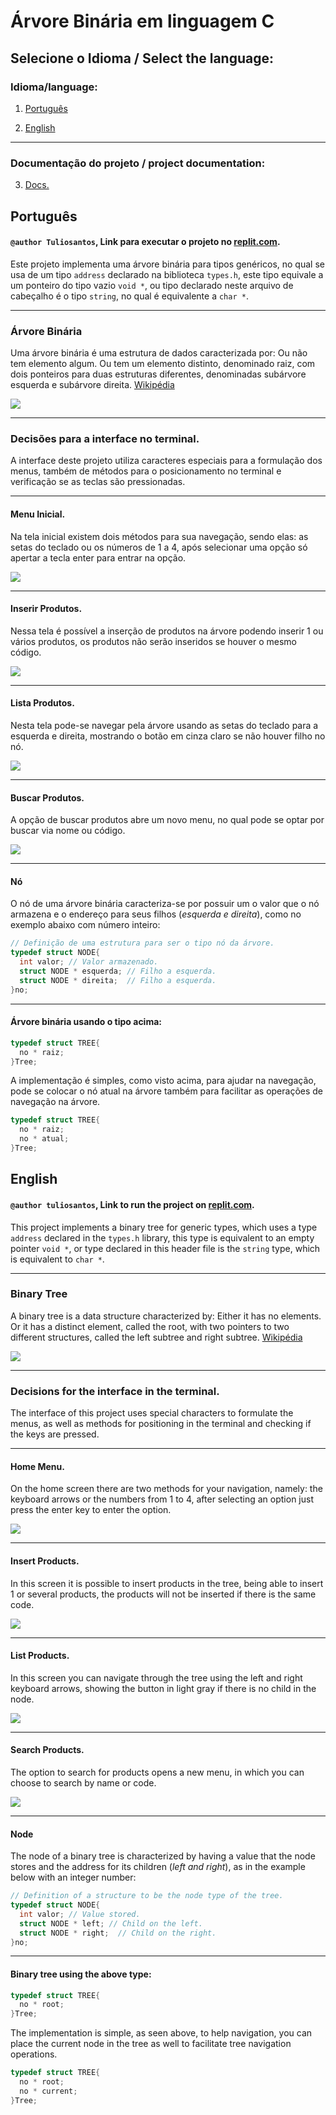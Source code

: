 #  Árvore Binária em linguagem C

## Selecione o Idioma / Select the language:

### Idioma/language:

1.  [Português](#Português)

2.  [English](#English)

---
### Documentação do projeto / project documentation:

3. [Docs.](docs/indice.md#-índice-)


## Português

#### ``@author Tuliosantos``, Link para executar o projeto no [replit.com](https://replit.com/@etecprof01/Arvore-binaria-Implementacao).

Este projeto implementa uma árvore binária para tipos genéricos, no qual se usa de um tipo ``address`` declarado na biblioteca ``types.h``, este tipo equivale a um ponteiro do tipo vazio ``void *``, ou tipo declarado neste arquivo de cabeçalho é o tipo ``string``, no qual é equivalente a ``char *``.

---

### Árvore Binária

Uma árvore binária é uma estrutura de dados caracterizada por: Ou não tem elemento algum. Ou tem um elemento distinto, denominado raiz, com dois ponteiros para duas estruturas diferentes, denominadas subárvore esquerda e subárvore direita. [Wikipédia](https://www.google.com/url?sa=t&rct=j&q=&esrc=s&source=web&cd=&cad=rja&uact=8&ved=2ahUKEwj1zafB-Pj3AhUaK7kGHbm-DCYQmhN6BAhWEAI&url=https%3A%2F%2Fpt.wikipedia.org%2Fwiki%2F%25C3%2581rvore_bin%25C3%25A1ria&usg=AOvVaw0qT_P5p18LdeLCRggL-CKi)

![](imgs/ArvoreBinaria.svg)

---

### **Decisões para a interface no terminal.** 

A interface deste projeto utiliza caracteres especiais para a formulação dos menus, também de métodos para o posicionamento no terminal e verificação se as teclas são pressionadas. 

---

#### **Menu Inicial.**

Na tela inicial existem dois métodos para sua navegação, sendo elas: as setas do teclado ou os números de 1 a 4, após selecionar uma opção só apertar a tecla enter para entrar na opção.

![](imgs/MenuInicial.gif)

---

#### **Inserir Produtos.**

Nessa tela é possível a inserção de produtos na árvore podendo inserir 1 ou vários produtos, os produtos não serão inseridos se houver o mesmo código.

![](imgs/inserir.gif)

---

#### **Lista Produtos.**

Nesta tela pode-se navegar pela árvore usando as setas do teclado para a esquerda e direita, mostrando o botão em cinza claro se não houver filho no nó.

![](imgs/ListaTodos.gif)

---

#### **Buscar Produtos.**

A opção de buscar produtos abre um novo menu, no qual pode se optar por buscar via nome ou código.

![](imgs/busca.gif)

---

#### Nó 

O nó de uma árvore binária caracteriza-se por possuir um o valor que o nó armazena e o endereço para seus filhos (*esquerda e direita*), como no exemplo abaixo com número inteiro:

```C
// Definição de uma estrutura para ser o tipo nó da árvore.
typedef struct NODE{
  int valor; // Valor armazenado.
  struct NODE * esquerda; // Filho a esquerda.
  struct NODE * direita;  // Filho a esquerda.
}no;
```

---

#### Árvore binária usando o tipo acima:

```C
typedef struct TREE{
  no * raiz;
}Tree;
```
A implementação é simples, como visto acima, para ajudar na navegação, pode se colocar o nó atual na árvore também para facilitar as operações de navegação na árvore.

```C
typedef struct TREE{
  no * raiz;
  no * atual;
}Tree;
```

## English


#### ``@author tuliosantos``, Link to run the project on [replit.com](https://replit.com/@etecprof01/Arvore-binaria-Implementacao).

This project implements a binary tree for generic types, which uses a type ``address`` declared in the ``types.h`` library, this type is equivalent to an empty pointer ``void *``, or type declared in this header file is the ``string`` type, which is equivalent to ``char *``.

---

### Binary Tree

A binary tree is a data structure characterized by: Either it has no elements. Or it has a distinct element, called the root, with two pointers to two different structures, called the left subtree and right subtree. [Wikipédia](https://www.google.com/url?sa=t&rct=j&q=&esrc=s&source=web&cd=&cad=rja&uact=8&ved=2ahUKEwj1zafB-Pj3AhUaK7kGHbm-DCYQmhN6BAhWEAI&url=https%3A%2F%2Fpt.wikipedia.org%2Fwiki%2F%25C3%2581rvore_bin%25C3%25A1ria&usg=AOvVaw0qT_P5p18LdeLCRggL-CKi)

![](imgs/BinaryTree.svg)

---

### **Decisions for the interface in the terminal.** 

The interface of this project uses special characters to formulate the menus, as well as methods for positioning in the terminal and checking if the keys are pressed.

---

#### **Home Menu.**

On the home screen there are two methods for your navigation, namely: the keyboard arrows or the numbers from 1 to 4, after selecting an option just press the enter key to enter the option.


![](imgs/MenuInicial.gif)

---

#### **Insert Products.**

In this screen it is possible to insert products in the tree, being able to insert 1 or several products, the products will not be inserted if there is the same code.

![](imgs/inserir.gif)

---

#### **List Products.**

In this screen you can navigate through the tree using the left and right keyboard arrows, showing the button in light gray if there is no child in the node.

![](imgs/ListaTodos.gif)

---

#### **Search Products.**

The option to search for products opens a new menu, in which you can choose to search by name or code.

![](imgs/busca.gif)

---

#### Node

The node of a binary tree is characterized by having a value that the node stores and the address for its children (*left and right*), as in the example below with an integer number:

```C
// Definition of a structure to be the node type of the tree.
typedef struct NODE{
  int valor; // Value stored.
  struct NODE * left; // Child on the left.
  struct NODE * right;  // Child on the right.
}no;
```

---

#### Binary tree using the above type:

```C
typedef struct TREE{
  no * root;
}Tree;
```
The implementation is simple, as seen above, to help navigation, you can place the current node in the tree as well to facilitate tree navigation operations.

```C
typedef struct TREE{
  no * root;
  no * current;
}Tree;
```
